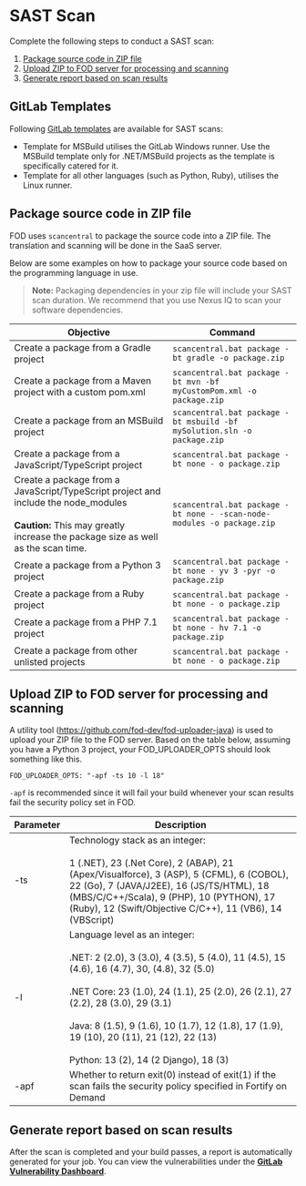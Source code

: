 # SAST Scan


Complete the following steps to conduct a SAST scan:

1. [Package source code in ZIP file](#package-source-code-in-zip-file)
1. [Upload ZIP to FOD server for processing and scanning](#upload-zip-to-fod-server-for-processing-and-scanning)
1. [Generate report based on scan results](#generate-report-based-on-scan-results)

## GitLab Templates

Following [GitLab templates](https://gts.gitlab-dedicated.systems/templates/ship-hats-templates/-/tree/main/templates#file-gitlab-ci-run-fod-sastyml) are available for SAST scans:

- Template for MSBuild utilises the GitLab Windows runner. Use the MSBuild template only for .NET/MSBuild projects as the template is specifically catered for it.
- Template for all other languages (such as Python, Ruby), utilises the Linux runner. 

## Package source code in ZIP file


FOD uses `scancentral` to package the source code into a ZIP file. The translation and scanning will be done in the SaaS server. 

Below are some examples on how to package your source code based on the programming language in use.

> **Note:** Packaging dependencies in your zip file will include your SAST scan duration. We recommend that you use Nexus IQ to scan your software dependencies.

|Objective|Command|
|---|---|
Create a package from a Gradle project |`scancentral.bat package -bt gradle -o package.zip`
Create a package from a Maven project with a custom pom.xml|	`scancentral.bat package -bt mvn -bf myCustomPom.xml -o package.zip`
Create a package from an MSBuild project 	|`scancentral.bat package -bt msbuild -bf mySolution.sln -o package.zip`
Create a package from a JavaScript/TypeScript project	|`scancentral.bat package -bt none - o package.zip`
Create a package from a JavaScript/TypeScript project and include the node_modules <br> <br> **Caution:** This may greatly increase the package size as well as the scan time.|`scancentral.bat package -bt none - -scan-node-modules -o package.zip`
Create a package from a Python 3 project	|`scancentral.bat package -bt none - yv 3 -pyr -o package.zip`
Create a package from a Ruby project	|`scancentral.bat package -bt none - o package.zip`
Create a package from a PHP 7.1 project	|`scancentral.bat package -bt none - hv 7.1 -o package.zip`
Create a package from other unlisted projects	|`scancentral.bat package -bt none - o package.zip`

## Upload ZIP to FOD server for processing and scanning
A utility tool (https://github.com/fod-dev/fod-uploader-java) is used to upload your ZIP file to the FOD server. Based on the table below, assuming you have a Python 3 project, your FOD_UPLOADER_OPTS should look something like this.

```
FOD_UPLOADER_OPTS: "-apf -ts 10 -l 18"
```

`-apf` is recommended since it will fail your build whenever your scan results fail the security policy set in FOD.

|Parameter|	Description|
|---|---|
-ts	|Technology stack as an integer: <br><br>1 (.NET), 23 (.Net Core), 2 (ABAP), 21 (Apex/Visualforce), 3 (ASP), 5 (CFML), 6 (COBOL), 22 (Go), 7 (JAVA/J2EE), 16 (JS/TS/HTML), 18 (MBS/C/C++/Scala), 9 (PHP), 10 (PYTHON), 17 (Ruby), 12 (Swift/Objective C/C++), 11 (VB6), 14 (VBScript)
-l	|Language level as an integer:<br><br>.NET: 2 (2.0), 3 (3.0), 4 (3.5), 5 (4.0), 11 (4.5), 15 (4.6), 16 (4.7), 30, (4.8), 32 (5.0)<br><br>.NET Core: 23 (1.0), 24 (1.1), 25 (2.0), 26 (2.1), 27 (2.2), 28 (3.0), 29 (3.1)<br><br>Java: 8 (1.5), 9 (1.6), 10 (1.7), 12 (1.8), 17 (1.9), 19 (10), 20 (11), 21 (12), 22 (13)<br><br>Python: 13 (2), 14 (2 Django), 18 (3)
-apf|	Whether to return exit(0) instead of exit(1) if the scan fails the security policy specified in Fortify on Demand


## Generate report based on scan results

After the scan is completed and your build passes, a report is automatically generated for your job. You can view the vulnerabilities under the **[GitLab Vulnerability Dashboard](https://docs.gitlab.com/ee/user/application_security/security_dashboard/)**.